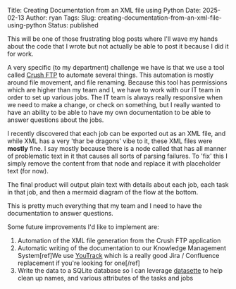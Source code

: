 Title: Creating Documentation from an XML file using Python
Date: 2025-02-13
Author: ryan
Tags:
Slug: creating-documentation-from-an-xml-file-using-python
Status: published

This will be one of those frustrating blog posts where I'll wave my hands about the code that I wrote but not actually be able to post it because I did it for work. 

A very specific (to my department) challenge we have is that we use a tool called [Crush FTP](https://www.crushftp.com/index.html) to automate several things. This automation is mostly around file movement, and file renaming. Because this tool has permissions which are higher than my team and I, we have to work with our IT team in order to set up various jobs. The IT team is always really responsive when we need to make a change, or check on something, but I really wanted to have an ability to be able to have my own documentation to be able to answer questions about the jobs. 

I recently discovered that each job can be exported out as an XML file, and while XML has a very 'thar be dragons' vibe to it, these XML files were **mostly** fine. I say mostly because there is a node called <emailBody> that has all manner of problematic text in it that causes all sorts of parsing failures. To 'fix' this I simply remove the content from that node and replace it with placeholder text (for now).

The final product will output plain text with details about each job, each task in that job, and then a mermaid diagram of the flow at the bottom. 

This is pretty much everything that my team and I need to have the documentation to answer questions. 

Some future improvements I'd like to implement are:

1. Automation of the XML file generation from the Crush FTP application
2. Automatic writing of the documentation to our Knowledge Management System[ref]We use [YouTrack](https://www.jetbrains.com/youtrack/) which is a really good Jira / Confluence replacement if you're looking for one[/ref]
3. Write the data to a SQLite database so I can leverage [datasette](https://datasette.io/) to help clean up names, and various attributes of the tasks and jobs
